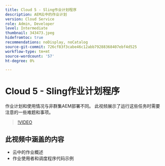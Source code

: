 ```yaml
---
title: Cloud 5 - Sling作业计划程序
description: AEM云中的作业计划
version: Cloud Service
role: Admin, Developer
level: Intermediate
thumbnail: 343473.jpeg
hidefromtoc: true
recommendations: noDisplay, noCatalog
source-git-commit: 726cf83f3cabe46c12abb79288368407ebf4d525
workflow-type: tm+mt
source-wordcount: '57'
ht-degree: 0%

---
```


# Cloud 5 - Sling作业计划程序

作业计划和使用情况与非群集AEM部署不同。 此视频展示了运行这些任务时需要注意的一些难题和事项。

>[!VIDEO](https://video.tv.adobe.com/v/343473)

## 此视频中涵盖的内容

+ 云中的作业概述
+ 作业使用者和调度程序代码示例